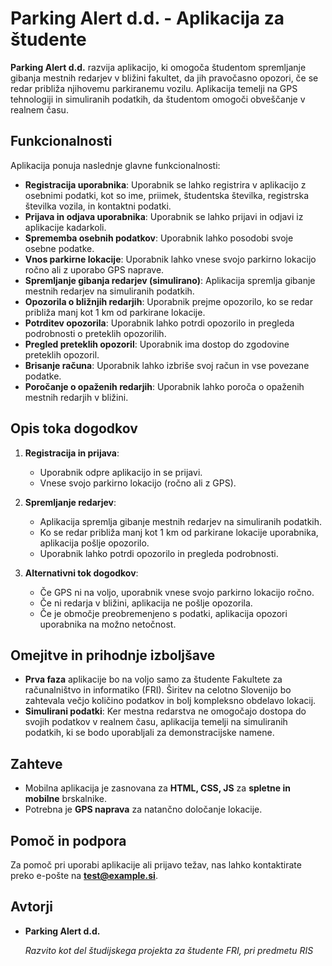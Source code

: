 # Parking Alert d.d. - Aplikacija za študente

**Parking Alert d.d.** razvija aplikacijo, ki omogoča študentom spremljanje gibanja mestnih redarjev v bližini fakultet, da jih pravočasno opozori, če se redar približa njihovemu parkiranemu vozilu. Aplikacija temelji na GPS tehnologiji in simuliranih podatkih, da študentom omogoči obveščanje v realnem času.

## Funkcionalnosti

Aplikacija ponuja naslednje glavne funkcionalnosti:

- **Registracija uporabnika**: Uporabnik se lahko registrira v aplikacijo z osebnimi podatki, kot so ime, priimek, študentska številka, registrska številka vozila, in kontaktni podatki.
- **Prijava in odjava uporabnika**: Uporabnik se lahko prijavi in odjavi iz aplikacije kadarkoli.
- **Sprememba osebnih podatkov**: Uporabnik lahko posodobi svoje osebne podatke.
- **Vnos parkirne lokacije**: Uporabnik lahko vnese svojo parkirno lokacijo ročno ali z uporabo GPS naprave.
- **Spremljanje gibanja redarjev (simulirano)**: Aplikacija spremlja gibanje mestnih redarjev na simuliranih podatkih.
- **Opozorila o bližnjih redarjih**: Uporabnik prejme opozorilo, ko se redar približa manj kot 1 km od parkirane lokacije.
- **Potrditev opozorila**: Uporabnik lahko potrdi opozorilo in pregleda podrobnosti o preteklih opozorilih.
- **Pregled preteklih opozoril**: Uporabnik ima dostop do zgodovine preteklih opozoril.
- **Brisanje računa**: Uporabnik lahko izbriše svoj račun in vse povezane podatke.
- **Poročanje o opaženih redarjih**: Uporabnik lahko poroča o opaženih mestnih redarjih v bližini.

## Opis toka dogodkov

1. **Registracija in prijava**:
   - Uporabnik odpre aplikacijo in se prijavi.
   - Vnese svojo parkirno lokacijo (ročno ali z GPS).
   
2. **Spremljanje redarjev**:
   - Aplikacija spremlja gibanje mestnih redarjev na simuliranih podatkih.
   - Ko se redar približa manj kot 1 km od parkirane lokacije uporabnika, aplikacija pošlje opozorilo.
   - Uporabnik lahko potrdi opozorilo in pregleda podrobnosti.

3. **Alternativni tok dogodkov**:
   - Če GPS ni na voljo, uporabnik vnese svojo parkirno lokacijo ročno.
   - Če ni redarja v bližini, aplikacija ne pošlje opozorila.
   - Če je območje preobremenjeno s podatki, aplikacija opozori uporabnika na možno netočnost.

## Omejitve in prihodnje izboljšave

- **Prva faza** aplikacije bo na voljo samo za študente Fakultete za računalništvo in informatiko (FRI). Širitev na celotno Slovenijo bo zahtevala večjo količino podatkov in bolj kompleksno obdelavo lokacij.
- **Simulirani podatki**: Ker mestna redarstva ne omogočajo dostopa do svojih podatkov v realnem času, aplikacija temelji na simuliranih podatkih, ki se bodo uporabljali za demonstracijske namene.

## Zahteve

- Mobilna aplikacija je zasnovana za **HTML, CSS, JS** za **spletne in mobilne** brskalnike.
- Potrebna je **GPS naprava** za natančno določanje lokacije.

## Pomoč in podpora

Za pomoč pri uporabi aplikacije ali prijavo težav, nas lahko kontaktirate preko e-pošte na **test@example.si**.

## Avtorji

- **Parking Alert d.d.**
  
  *Razvito kot del študijskega projekta za študente FRI, pri predmetu RIS*
